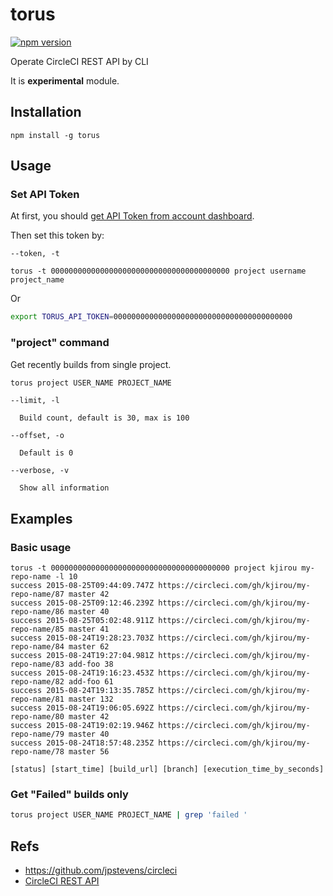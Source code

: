 # torus

[![npm version](https://badge.fury.io/js/torus.svg)](http://badge.fury.io/js/torus)

Operate CircleCI REST API by CLI

It is **experimental** module.


## Installation

```
npm install -g torus
```


## Usage

### Set API Token

At first, you should [get API Token from account dashboard](https://circleci.com/account/api).

Then set this token by:

```
--token, -t

torus -t 0000000000000000000000000000000000000000 project username project_name
```

Or

```bash
export TORUS_API_TOKEN=0000000000000000000000000000000000000000
```

### "project" command

Get recently builds from single project.

```bash
torus project USER_NAME PROJECT_NAME
```

```
--limit, -l

  Build count, default is 30, max is 100

--offset, -o

  Default is 0

--verbose, -v

  Show all information
```


## Examples

### Basic usage

```
torus -t 0000000000000000000000000000000000000000 project kjirou my-repo-name -l 10
success 2015-08-25T09:44:09.747Z https://circleci.com/gh/kjirou/my-repo-name/87 master 42
success 2015-08-25T09:12:46.239Z https://circleci.com/gh/kjirou/my-repo-name/86 master 40
success 2015-08-25T05:02:48.911Z https://circleci.com/gh/kjirou/my-repo-name/85 master 41
success 2015-08-24T19:28:23.703Z https://circleci.com/gh/kjirou/my-repo-name/84 master 62
success 2015-08-24T19:27:04.981Z https://circleci.com/gh/kjirou/my-repo-name/83 add-foo 38
success 2015-08-24T19:16:23.453Z https://circleci.com/gh/kjirou/my-repo-name/82 add-foo 61
success 2015-08-24T19:13:35.785Z https://circleci.com/gh/kjirou/my-repo-name/81 master 132
success 2015-08-24T19:06:05.692Z https://circleci.com/gh/kjirou/my-repo-name/80 master 42
success 2015-08-24T19:02:19.946Z https://circleci.com/gh/kjirou/my-repo-name/79 master 40
success 2015-08-24T18:57:48.235Z https://circleci.com/gh/kjirou/my-repo-name/78 master 56

[status] [start_time] [build_url] [branch] [execution_time_by_seconds]
```

### Get "Failed" builds only

```bash
torus project USER_NAME PROJECT_NAME | grep 'failed '
```


## Refs
- https://github.com/jpstevens/circleci
- [CircleCI REST API](https://circleci.com/docs/api)
